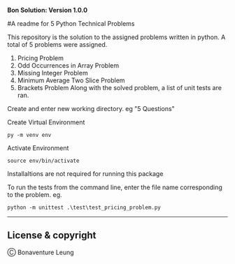 **Bon Solution: Version 1.0.0**

#A readme for 5 Python Technical Problems

This repository is the solution to the assigned problems written in python. A total of 5 problems were assigned. 
1) Pricing Problem
2) Odd Occurrences in Array Problem
3) Missing Integer Problem
4) Minimum Average Two Slice Problem
5) Brackets Problem
Along with the solved problem, a list of unit tests are ran. 

Create and enter new working directory. eg "5 Questions"

Create Virtual Environment
```
py -m venv env
```
Activate Environment
```
source env/bin/activate
```
Installaltions are not required for running this package

To run the tests from the command line, enter the file name corresponding to the problem. 
eg.
```
python -m unittest .\test\test_pricing_problem.py  
```

---
## License & copyright
Ⓒ Bonaventure Leung
